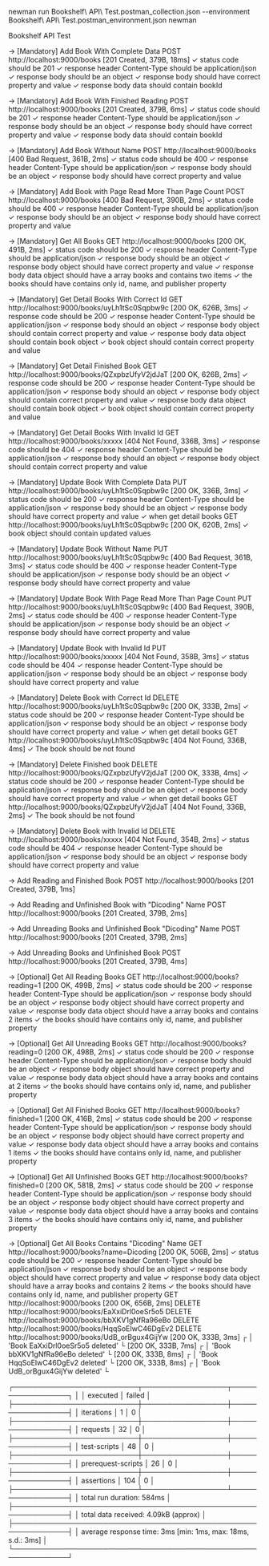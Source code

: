 newman run Bookshelf\ API\ Test.postman_collection.json --environment Bookshelf\ API\ Test.postman_environment.json 
newman

Bookshelf API Test

→ [Mandatory] Add Book With Complete Data
  POST http://localhost:9000/books [201 Created, 379B, 18ms]
  ✓  status code should be 201
  ✓  response header Content-Type should be application/json
  ✓  response body should be an object
  ✓  response body should have correct property and value
  ✓  response body data should contain bookId

→ [Mandatory] Add Book With Finished Reading
  POST http://localhost:9000/books [201 Created, 379B, 6ms]
  ✓  status code should be 201
  ✓  response header Content-Type should be application/json
  ✓  response body should be an object
  ✓  response body should have correct property and value
  ✓  response body data should contain bookId

→ [Mandatory] Add Book Without Name
  POST http://localhost:9000/books [400 Bad Request, 361B, 2ms]
  ✓  status code should be 400
  ✓  response header Content-Type should be application/json
  ✓  response body should be an object
  ✓  response body should have correct property and value

→ [Mandatory] Add Book with Page Read More Than Page Count
  POST http://localhost:9000/books [400 Bad Request, 390B, 2ms]
  ✓  status code should be 400
  ✓  response header Content-Type should be application/json
  ✓  response body should be an object
  ✓  response body should have correct property and value

→ [Mandatory] Get All Books
  GET http://localhost:9000/books [200 OK, 491B, 2ms]
  ✓  status code should be 200
  ✓  response header Content-Type should be application/json
  ✓  response body should be an object
  ✓  response body object should have correct property and value
  ✓  response body data object should have a array books and contains two items
  ✓  the books should have contains only id, name, and publisher property

→ [Mandatory] Get Detail Books With Correct Id
  GET http://localhost:9000/books/uyLh1tSc0Sqpbw9c [200 OK, 626B, 3ms]
  ✓  response code should be 200
  ✓  response header Content-Type should be application/json
  ✓  response body should an object
  ✓  response body object should contain correct property and value
  ✓  response body data object should contain book object
  ✓  book object should contain correct property and value

→ [Mandatory] Get Detail Finished Book
  GET http://localhost:9000/books/QZxpbzUfyV2jdJaT [200 OK, 626B, 2ms]
  ✓  response code should be 200
  ✓  response header Content-Type should be application/json
  ✓  response body should an object
  ✓  response body object should contain correct property and value
  ✓  response body data object should contain book object
  ✓  book object should contain correct property and value

→ [Mandatory] Get Detail Books With Invalid Id
  GET http://localhost:9000/books/xxxxx [404 Not Found, 336B, 3ms]
  ✓  response code should be 404
  ✓  response header Content-Type should be application/json
  ✓  response body should an object
  ✓  response body object should contain correct property and value

→ [Mandatory] Update Book With Complete Data
  PUT http://localhost:9000/books/uyLh1tSc0Sqpbw9c [200 OK, 336B, 3ms]
  ✓  status code should be 200
  ✓  response header Content-Type should be application/json
  ✓  response body should be an object
  ✓  response body should have correct property and value
  ✓  when get detail books
  GET http://localhost:9000/books/uyLh1tSc0Sqpbw9c [200 OK, 620B, 2ms]
  ✓  book object should contain updated values

→ [Mandatory] Update Book Without Name
  PUT http://localhost:9000/books/uyLh1tSc0Sqpbw9c [400 Bad Request, 361B, 3ms]
  ✓  status code should be 400
  ✓  response header Content-Type should be application/json
  ✓  response body should be an object
  ✓  response body should have correct property and value

→ [Mandatory] Update Book With Page Read More Than Page Count
  PUT http://localhost:9000/books/uyLh1tSc0Sqpbw9c [400 Bad Request, 390B, 2ms]
  ✓  status code should be 400
  ✓  response header Content-Type should be application/json
  ✓  response body should be an object
  ✓  response body should have correct property and value

→ [Mandatory] Update Book with Invalid Id
  PUT http://localhost:9000/books/xxxxx [404 Not Found, 358B, 3ms]
  ✓  status code should be 404
  ✓  response header Content-Type should be application/json
  ✓  response body should be an object
  ✓  response body should have correct property and value

→ [Mandatory] Delete Book with Correct Id
  DELETE http://localhost:9000/books/uyLh1tSc0Sqpbw9c [200 OK, 333B, 2ms]
  ✓  status code should be 200
  ✓  response header Content-Type should be application/json
  ✓  response body should be an object
  ✓  response body should have correct property and value
  ✓  when get detail books
  GET http://localhost:9000/books/uyLh1tSc0Sqpbw9c [404 Not Found, 336B, 4ms]
  ✓  The book should be not found

→ [Mandatory] Delete Finished book
  DELETE http://localhost:9000/books/QZxpbzUfyV2jdJaT [200 OK, 333B, 4ms]
  ✓  status code should be 200
  ✓  response header Content-Type should be application/json
  ✓  response body should be an object
  ✓  response body should have correct property and value
  ✓  when get detail books
  GET http://localhost:9000/books/QZxpbzUfyV2jdJaT [404 Not Found, 336B, 2ms]
  ✓  The book should be not found

→ [Mandatory] Delete Book with Invalid Id
  DELETE http://localhost:9000/books/xxxxx [404 Not Found, 354B, 2ms]
  ✓  status code should be 404
  ✓  response header Content-Type should be application/json
  ✓  response body should be an object
  ✓  response body should have correct property and value

→ Add Reading and Finished Book
  POST http://localhost:9000/books [201 Created, 379B, 1ms]

→ Add Reading and Unfinished Book with "Dicoding" Name
  POST http://localhost:9000/books [201 Created, 379B, 2ms]

→ Add Unreading Books and Unfinished Book "Dicoding" Name
  POST http://localhost:9000/books [201 Created, 379B, 2ms]

→ Add Unreading Books and Unfinished Book
  POST http://localhost:9000/books [201 Created, 379B, 4ms]

→ [Optional] Get All Reading Books
  GET http://localhost:9000/books?reading=1 [200 OK, 499B, 2ms]
  ✓  status code should be 200
  ✓  response header Content-Type should be application/json
  ✓  response body should be an object
  ✓  response body object should have correct property and value
  ✓  response body data object should have a array books and contains 2 items
  ✓  the books should have contains only id, name, and publisher property

→ [Optional] Get All Unreading Books
  GET http://localhost:9000/books?reading=0 [200 OK, 498B, 2ms]
  ✓  status code should be 200
  ✓  response header Content-Type should be application/json
  ✓  response body should be an object
  ✓  response body object should have correct property and value
  ✓  response body data object should have a array books and contains at 2 items
  ✓  the books should have contains only id, name, and publisher property

→ [Optional] Get All Finished Books
  GET http://localhost:9000/books?finished=1 [200 OK, 416B, 2ms]
  ✓  status code should be 200
  ✓  response header Content-Type should be application/json
  ✓  response body should be an object
  ✓  response body object should have correct property and value
  ✓  response body data object should have a array books and contains 1 items
  ✓  the books should have contains only id, name, and publisher property

→ [Optional] Get All Unfinished Books
  GET http://localhost:9000/books?finished=0 [200 OK, 581B, 2ms]
  ✓  status code should be 200
  ✓  response header Content-Type should be application/json
  ✓  response body should be an object
  ✓  response body object should have correct property and value
  ✓  response body data object should have a array books and contains 3 items
  ✓  the books should have contains only id, name, and publisher property

→ [Optional] Get All Books Contains "Dicoding" Name
  GET http://localhost:9000/books?name=Dicoding [200 OK, 506B, 2ms]
  ✓  status code should be 200
  ✓  response header Content-Type should be application/json
  ✓  response body should be an object
  ✓  response body object should have correct property and value
  ✓  response body data object should have a array books and contains 2 items
  ✓  the books should have contains only id, name, and publisher property
  GET http://localhost:9000/books [200 OK, 656B, 2ms]
  DELETE http://localhost:9000/books/EaXxiDrl0oeSr5o5   DELETE http://localhost:9000/books/bbXKV1gNfRa96eBo   DELETE http://localhost:9000/books/HqqSoEIwC46DgEv2   DELETE http://localhost:9000/books/UdB_orBgux4GijYw [200 OK, 333B, 3ms]
  ┌
  │ 'Book EaXxiDrl0oeSr5o5 deleted'
  └
[200 OK, 333B, 7ms]
  ┌
  │ 'Book bbXKV1gNfRa96eBo deleted'
  └
[200 OK, 333B, 8ms]
  ┌
  │ 'Book HqqSoEIwC46DgEv2 deleted'
  └
[200 OK, 333B, 8ms]
  ┌
  │ 'Book UdB_orBgux4GijYw deleted'
  └

┌─────────────────────────┬─────────────────┬─────────────────┐
│                         │        executed │          failed │
├─────────────────────────┼─────────────────┼─────────────────┤
│              iterations │               1 │               0 │
├─────────────────────────┼─────────────────┼─────────────────┤
│                requests │              32 │               0 │
├─────────────────────────┼─────────────────┼─────────────────┤
│            test-scripts │              48 │               0 │
├─────────────────────────┼─────────────────┼─────────────────┤
│      prerequest-scripts │              26 │               0 │
├─────────────────────────┼─────────────────┼─────────────────┤
│              assertions │             104 │               0 │
├─────────────────────────┴─────────────────┴─────────────────┤
│ total run duration: 584ms                                   │
├─────────────────────────────────────────────────────────────┤
│ total data received: 4.09kB (approx)                        │
├─────────────────────────────────────────────────────────────┤
│ average response time: 3ms [min: 1ms, max: 18ms, s.d.: 3ms] │
└─────────────────────────────────────────────────────────────┘